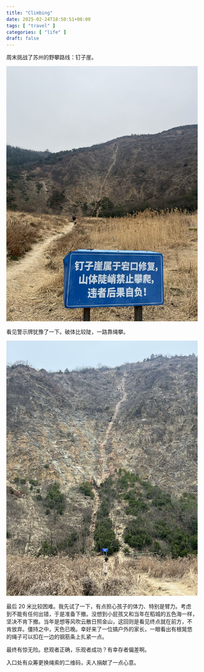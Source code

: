 ```yaml
---
title: "Climbing"
date: 2025-02-24T18:50:51+08:00
tags: [ "travel" ]
categories: [ "life" ]
draft: false
---
```


周末挑战了苏州的野攀路线：钉子崖。

![dzy](/media/dzy1.jpg)

看见警示牌犹豫了一下。破体比较陡，一路靠绳攀。

![dzy2](/media/dzy2.jpg)

最后 20 米比较困难。我先试了一下，有点担心孩子的体力、特别是臂力。考虑
到不能有任何出错，于是准备下撤。没想到小屁孩又和当年在稻城的五色海一样，
坚决不肯下撤。当年是想等风吹云散日照金山，这回则是看见终点就在前方，不
肯放弃。僵持之中，天色已晚。幸好来了一位搞户外的家长，一眼看出有根晃悠
的绳子可以扣在一边的钢筋条上扎紧一点。

最终有惊无险。悲观者正确，乐观者成功？有幸存者偏差啊。

入口处有众筹更换绳索的二维码，夫人捐献了一点心意。
